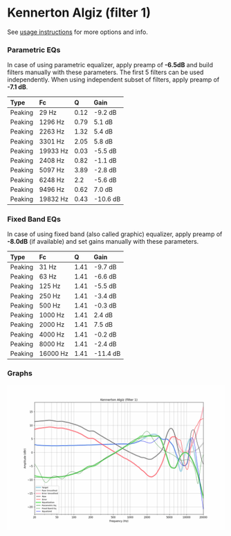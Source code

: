 # Kennerton Algiz (filter 1)
See [usage instructions](https://github.com/jaakkopasanen/AutoEq#usage) for more options and info.

### Parametric EQs
In case of using parametric equalizer, apply preamp of **-6.5dB** and build filters manually
with these parameters. The first 5 filters can be used independently.
When using independent subset of filters, apply preamp of **-7.1 dB**.

| Type    | Fc       |    Q | Gain     |
|:--------|:---------|:-----|:---------|
| Peaking | 29 Hz    | 0.12 | -9.2 dB  |
| Peaking | 1296 Hz  | 0.79 | 5.1 dB   |
| Peaking | 2263 Hz  | 1.32 | 5.4 dB   |
| Peaking | 3301 Hz  | 2.05 | 5.8 dB   |
| Peaking | 19933 Hz | 0.03 | -5.5 dB  |
| Peaking | 2408 Hz  | 0.82 | -1.1 dB  |
| Peaking | 5097 Hz  | 3.89 | -2.8 dB  |
| Peaking | 6248 Hz  | 2.2  | -5.6 dB  |
| Peaking | 9496 Hz  | 0.62 | 7.0 dB   |
| Peaking | 19832 Hz | 0.43 | -10.6 dB |

### Fixed Band EQs
In case of using fixed band (also called graphic) equalizer, apply preamp of **-8.0dB**
(if available) and set gains manually with these parameters.

| Type    | Fc       |    Q | Gain     |
|:--------|:---------|:-----|:---------|
| Peaking | 31 Hz    | 1.41 | -9.7 dB  |
| Peaking | 63 Hz    | 1.41 | -6.6 dB  |
| Peaking | 125 Hz   | 1.41 | -5.5 dB  |
| Peaking | 250 Hz   | 1.41 | -3.4 dB  |
| Peaking | 500 Hz   | 1.41 | -0.3 dB  |
| Peaking | 1000 Hz  | 1.41 | 2.4 dB   |
| Peaking | 2000 Hz  | 1.41 | 7.5 dB   |
| Peaking | 4000 Hz  | 1.41 | -0.2 dB  |
| Peaking | 8000 Hz  | 1.41 | -2.4 dB  |
| Peaking | 16000 Hz | 1.41 | -11.4 dB |

### Graphs
![](./Kennerton%20Algiz%20(filter%201).png)